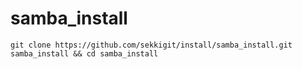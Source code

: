 # samba_install
```
git clone https://github.com/sekkigit/install/samba_install.git samba_install && cd samba_install
```